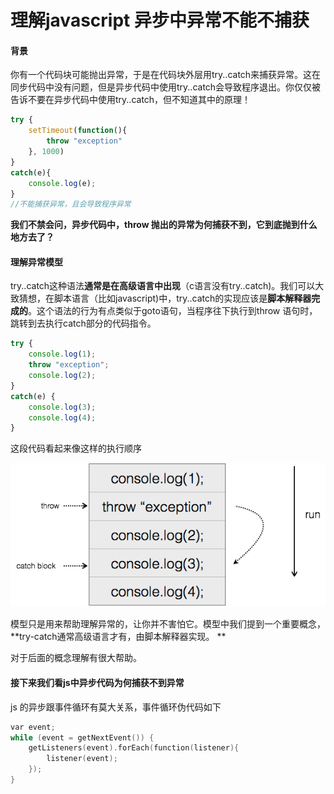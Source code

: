 # 理解javascript 异步中异常不能不捕获

#### 背景

你有一个代码块可能抛出异常，于是在代码块外层用try..catch来捕获异常。这在同步代码中没有问题，但是异步代码中使用try..catch会导致程序退出。你仅仅被告诉不要在异步代码中使用try..catch，但不知道其中的原理！

```js
try {
    setTimeout(function(){ 
        throw "exception"
    }, 1000)
}
catch(e){
    console.log(e);
}
//不能捕获异常，且会导致程序异常
```

**我们不禁会问，异步代码中，throw 抛出的异常为何捕获不到，它到底抛到什么地方去了？**



#### 理解异常模型

try..catch这种语法**通常是在高级语言中出现**（c语言没有try..catch\)。我们可以大致猜想，在脚本语言（比如javascript\)中，try..catch的实现应该是**脚本解释器完成的**。这个语法的行为有点类似于goto语句，当程序往下执行到throw 语句时，跳转到去执行catch部分的代码指令。

```js
try {
    console.log(1);
    throw "exception";
    console.log(2);
}
catch(e) {
    console.log(3);
    console.log(4);
}
```

这段代码看起来像这样的执行顺序



![](/assets/exception-run.png)

模型只是用来帮助理解异常的，让你并不害怕它。模型中我们提到一个重要概念，**try-catch通常高级语言才有，由脚本解释器实现。 **

对于后面的概念理解有很大帮助。

#### 

#### 接下来我们看js中异步代码为何捕获不到异常

js 的异步跟事件循环有莫大关系，事件循环伪代码如下

```cpp
var event;
while (event = getNextEvent()) {
    getListeners(event).forEach(function(listener){
        listener(event);
    });
}
```



